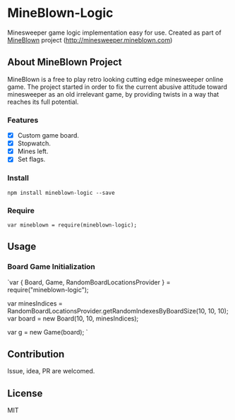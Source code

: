# MineBlown-Logic
Minesweeper game logic implementation easy for use.
Created as part of [MineBlown](http://minesweeper.mineblown.com) project (http://minesweeper.mineblown.com)

## About MineBlown Project
MineBlown is a free to play retro looking cutting edge minesweeper online game.
The project started in order to fix the current abusive attitude toward minesweeper as an old irrelevant game, by providing twists in a way that reaches its full potential.

### Features

- [x] Custom game board.
- [x] Stopwatch.
- [x] Mines left.
- [x] Set flags.

### Install
 `npm install mineblown-logic --save` 

### Require
 `var mineblown = require(mineblown-logic);` 

## Usage

### Board Game Initialization
`var { Board, Game, RandomBoardLocationsProvider } = require("mineblown-logic");

var minesIndices = RandomBoardLocationsProvider.getRandomIndexesByBoardSize(10, 10, 10);
var board = new Board(10, 10, minesIndices);

var g = new Game(board); `

## Contribution

Issue, idea, PR are welcomed.

 ## License

MIT
